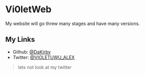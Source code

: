 # Vi0letWeb

My website will go threw many stages and have many versions.

## My Links

- Github: [@DaKirby](https://github.com/VIOLETUMM)
- Twitter: [@VIOLETUWU_ALEX](https://twitter.com/VIOLETUWU_ALEX)

>lets not look at my twitter
